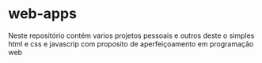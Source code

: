 # web-apps
Neste repositório contém varios projetos pessoais  e outros deste o simples html e css e javascrip com proposito
de aperfeiçoamento em programação web
